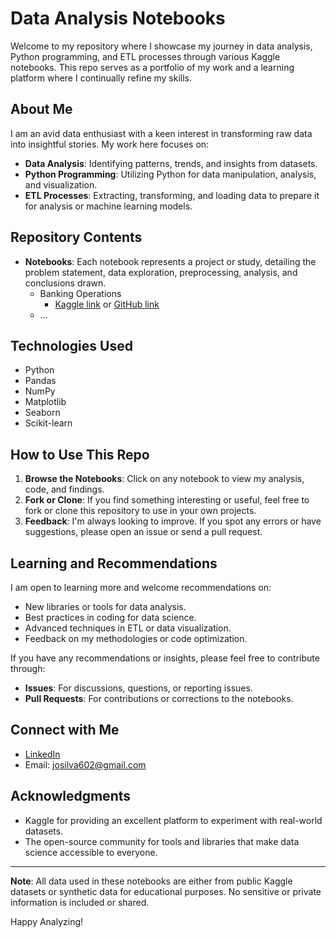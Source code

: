 # Data Analysis Notebooks

Welcome to my repository where I showcase my journey in data analysis, Python programming, and ETL processes through various Kaggle notebooks. This repo serves as a portfolio of my work and a learning platform where I continually refine my skills.

## About Me

I am an avid data enthusiast with a keen interest in transforming raw data into insightful stories. My work here focuses on:

- **Data Analysis**: Identifying patterns, trends, and insights from datasets.
- **Python Programming**: Utilizing Python for data manipulation, analysis, and visualization.
- **ETL Processes**: Extracting, transforming, and loading data to prepare it for analysis or machine learning models.

## Repository Contents

- **Notebooks**: Each notebook represents a project or study, detailing the problem statement, data exploration, preprocessing, analysis, and conclusions drawn.
  - Banking Operations
    - [Kaggle link](https://www.kaggle.com/code/jualns/data-analysis-exploring-banking-operations) or [GitHub link](https://github.com/Jualns/Data-Analysis-Portfolio/blob/main/data-analysis-exploring-banking-operations.ipynb) 
  - ...

## Technologies Used

- Python
- Pandas
- NumPy
- Matplotlib
- Seaborn
- Scikit-learn

## How to Use This Repo

1. **Browse the Notebooks**: Click on any notebook to view my analysis, code, and findings.
2. **Fork or Clone**: If you find something interesting or useful, feel free to fork or clone this repository to use in your own projects.
3. **Feedback**: I'm always looking to improve. If you spot any errors or have suggestions, please open an issue or send a pull request.

## Learning and Recommendations

I am open to learning more and welcome recommendations on:

- New libraries or tools for data analysis.
- Best practices in coding for data science.
- Advanced techniques in ETL or data visualization.
- Feedback on my methodologies or code optimization.

If you have any recommendations or insights, please feel free to contribute through:

- **Issues**: For discussions, questions, or reporting issues.
- **Pull Requests**: For contributions or corrections to the notebooks.

## Connect with Me

- [LinkedIn](https://www.linkedin.com/in/joao-victor-silva/)
- Email: [josilva602@gmail.com](mailto:josilva602@gmail.com)

## Acknowledgments

- Kaggle for providing an excellent platform to experiment with real-world datasets.
- The open-source community for tools and libraries that make data science accessible to everyone.

---

**Note**: All data used in these notebooks are either from public Kaggle datasets or synthetic data for educational purposes. No sensitive or private information is included or shared.

Happy Analyzing!
